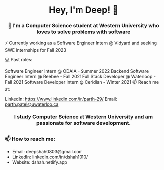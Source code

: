 <h1 align = 'center';>Hey, I'm Deep! 👋</h1>

<h3 align = 'center';>🔭 I'm a Computer Science student at Western University who loves to solve problems with software</h3>

⚡️ Currently working as a Software Engineer Intern @ Vidyard and seeking SWE internships for Fall 2023

💻 Past roles:

Software Engineer Intern @ ODAIA - Summer 2022
Backend Software Engineer Intern @ Reebee - Fall 2021
Full Stack Developer @ Waterloop - Fall 2021
Software Developer Intern @ Ceridian - Winter 2021
📫 Reach me at:

LinkedIn: https://www.linkedin.com/in/parth-29/
Email: parth.patel@uwaterloo.ca


<h3 align = 'center';>I study Computer Science at Western University and am passionate for software development.<h2>
 
  <h3>📫 How to reach me:</h3>
  <ul>
   <li>Email: deepshah0803@gmail.com</li>
   <li>LinkedIn: linkedin.com/in/dshah1010/</li>
   <li>Website: dshah.netlify.app</li>
  </ul>

